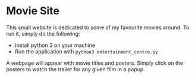 # Movie Site

This small website is dedicated to some of my favourite movies around. To run it, simply do the following:

 - Install python 3 on your machine
 - Run the application with `python3 entertainment_centre.py`

A webpage will appear with movie titles and posters. Simply click on the posters to watch the trailer for any given film in a popup.
